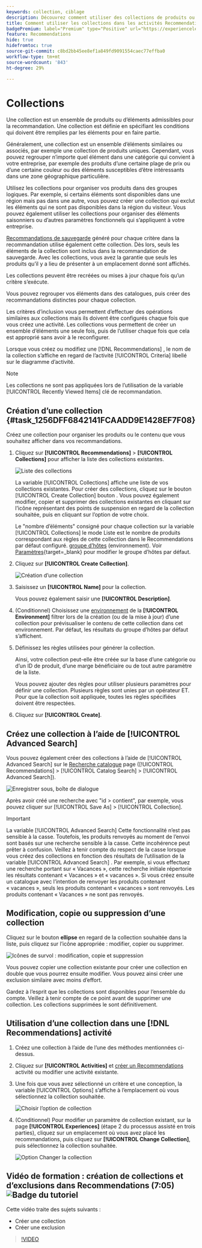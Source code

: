 ```yaml
---
keywords: collection, ciblage
description: Découvrez comment utiliser des collections de produits ou d’éléments dans [!DNL Target Recommendations].
title: Comment utiliser les collections dans les activités Recommendations ?
badgePremium: label="Premium" type="Positive" url="https://experienceleague.adobe.com/docs/target/using/introduction/intro.html?lang=en#premium newtab=true" tooltip="Découvrez les fonctionnalités incluses dans Target Premium."
feature: Recommendations
hide: true
hidefromtoc: true
source-git-commit: c8bd2bb45ee8ef1a849fd9091554caec77effba0
workflow-type: tm+mt
source-wordcount: '843'
ht-degree: 29%

---
```


# Collections

Une collection est un ensemble de produits ou d’éléments admissibles pour la recommandation. Une collection est définie en spécifiant les conditions qui doivent être remplies par les éléments pour en faire partie.

Généralement, une collection est un ensemble d’éléments similaires ou associés, par exemple une collection de produits uniques. Cependant, vous pouvez regrouper n’importe quel élément dans une catégorie qui convient à votre entreprise, par exemple des produits d’une certaine plage de prix ou d’une certaine couleur ou des éléments susceptibles d’être intéressants dans une zone géographique particulière.

Utilisez les collections pour organiser vos produits dans des groupes logiques. Par exemple, si certains éléments sont disponibles dans une région mais pas dans une autre, vous pouvez créer une collection qui exclut les éléments qui ne sont pas disponibles dans la région du visiteur. Vous pouvez également utiliser les collections pour organiser des éléments saisonniers ou d’autres paramètres fonctionnels qui s’appliquent à votre entreprise.

[Recommandations de sauvegarde](/help/main/c-recommendations/c-algorithms/backup-recs.md) généré pour chaque critère dans la recommandation utilise également cette collection. Dès lors, seuls les éléments de la collection sont inclus dans la recommandation de sauvegarde. Avec les collections, vous avez la garantie que seuls les produits qu’il y a lieu de présenter à un emplacement donné sont affichés.

Les collections peuvent être recréées ou mises à jour chaque fois qu’un critère s’exécute.

Vous pouvez regrouper vos éléments dans des catalogues, puis créer des recommandations distinctes pour chaque collection.

Les critères d’inclusion vous permettent d’effectuer des opérations similaires aux collections mais ils doivent être configurés chaque fois que vous créez une activité. Les collections vous permettent de créer un ensemble d’éléments une seule fois, puis de l’utiliser chaque fois que cela est approprié sans avoir à le reconfigurer.

Lorsque vous créez ou modifiez une [!DNL Recommendations] , le nom de la collection s’affiche en regard de l’activité [!UICONTROL Criteria] libellé sur le diagramme d’activité.

>[!NOTE]
>
>Les collections ne sont pas appliquées lors de l’utilisation de la variable [!UICONTROL Recently Viewed Items] clé de recommandation.

## Création d’une collection {#task_1256DFF6842141FCAADD9E1428EF7F08}

Créez une collection pour organiser les produits ou le contenu que vous souhaitez afficher dans vos recommandations.

1. Cliquez sur **[!UICONTROL Recommendations]** > **[!UICONTROL Collections]** pour afficher la liste des collections existantes.

   ![Liste des collections](assets/collections-list.png)

   La variable [!UICONTROL Collections] affiche une liste de vos collections existantes. Pour créer des collections, cliquez sur le bouton [!UICONTROL Create Collection] bouton . Vous pouvez également modifier, copier et supprimer des collections existantes en cliquant sur l’icône représentant des points de suspension en regard de la collection souhaitée, puis en cliquant sur l’option de votre choix.

   Le &quot;nombre d’éléments&quot; consigné pour chaque collection sur la variable [!UICONTROL Collections] le mode Liste est le nombre de produits correspondant aux règles de cette collection dans le Recommendations par défaut configuré. [groupe d’hôtes](/help/main/administrating-target/hosts.md) (environnement). Voir [Paramètres](https://experienceleague.adobe.com/docs/target-dev/developer/recommendations.html){target=_blank} pour modifier le groupe d’hôtes par défaut.

1. Cliquez sur **[!UICONTROL Create Collection]**.

   ![Création d’une collection ](/help/main/c-recommendations/c-products/assets/create-collection.png)

1. Saisissez un **[!UICONTROL Name]** pour la collection.

   Vous pouvez également saisir une **[!UICONTROL Description]**.

1. (Conditionnel) Choisissez une [environnement](/help/main/administrating-target/environments.md) de la **[!UICONTROL Environment]** filtrer lors de la création (ou de la mise à jour) d’une collection pour prévisualiser le contenu de cette collection dans cet environnement. Par défaut, les résultats du groupe d’hôtes par défaut s’affichent.

1. Définissez les règles utilisées pour générer la collection.

   Ainsi, votre collection peut-elle être créée sur la base d’une catégorie ou d’un ID de produit, d’une marge bénéficiaire ou de tout autre paramètre de la liste.

   Vous pouvez ajouter des règles pour utiliser plusieurs paramètres pour définir une collection. Plusieurs règles sont unies par un opérateur ET. Pour que la collection soit appliquée, toutes les règles spécifiées doivent être respectées.

1. Cliquez sur **[!UICONTROL Create]**.

## Créez une collection à l’aide de [!UICONTROL Advanced Search]

Vous pouvez également créer des collections à l’aide de [!UICONTROL Advanced Search] sur le [Recherche catalogue](/help/main/c-recommendations/c-products/catalog-search.md#save-as) page ([!UICONTROL Recommendations] > [!UICONTROL Catalog Search] > [!UICONTROL Advanced Search]).

![Enregistrer sous, boîte de dialogue](/help/main/c-recommendations/c-products/assets/save-as.png)

Après avoir créé une recherche avec &quot;id > contient&quot;, par exemple, vous pouvez cliquer sur [!UICONTROL Save As] > [!UICONTROL Collection].

>[!IMPORTANT]
>
>La variable [!UICONTROL Advanced Search] Cette fonctionnalité n’est pas sensible à la casse. Toutefois, les produits renvoyés au moment de l’envoi sont basés sur une recherche sensible à la casse. Cette incohérence peut prêter à confusion. Veillez à tenir compte du respect de la casse lorsque vous créez des collections en fonction des résultats de l’utilisation de la variable [!UICONTROL Advanced Search] . Par exemple, si vous effectuez une recherche portant sur « Vacances », cette recherche initiale répertorie les résultats contenant « Vacances » et « vacances ». Si vous créez ensuite un catalogue avec l’intention de renvoyer les produits contenant « vacances », seuls les produits contenant « vacances » sont renvoyés. Les produits contenant « Vacances » ne sont pas renvoyés.

## Modification, copie ou suppression d’une collection

Cliquez sur le bouton **ellipse** en regard de la collection souhaitée dans la liste, puis cliquez sur l’icône appropriée : modifier, copier ou supprimer.

![Icônes de survol : modification, copie et suppression](/help/main/c-recommendations/c-products/assets/hover-icons-new.png)

Vous pouvez copier une collection existante pour créer une collection en double que vous pourrez ensuite modifier. Vous pouvez ainsi créer une exclusion similaire avec moins d’effort.

Gardez à l’esprit que les collections sont disponibles pour l’ensemble du compte. Veillez à tenir compte de ce point avant de supprimer une collection. Les collections supprimées le sont définitivement.

## Utilisation d’une collection dans une [!DNL Recommendations] activité

1. Créez une collection à l’aide de l’une des méthodes mentionnées ci-dessus.

1. Cliquez sur **[!UICONTROL Activities]** et [créer un Recommendations](/help/main/c-recommendations/t-create-recs-activity/create-recs-activity.md) activité ou modifier une activité existante.

1. Une fois que vous avez sélectionné un critère et une conception, la variable [!UICONTROL Options] s’affiche à l’emplacement où vous sélectionnez la collection souhaitée.

   ![Choisir l’option de collection](/help/main/c-recommendations/c-products/assets/choose-collection.png)

1. (Conditionnel) Pour modifier un paramètre de collection existant, sur la page **[!UICONTROL Experiences]** (étape 2 du processus assisté en trois parties), cliquez sur un emplacement où vous avez placé les recommandations, puis cliquez sur **[!UICONTROL Change Collection]**, puis sélectionnez la collection souhaitée.

   ![Option Changer la collection](/help/main/c-recommendations/c-products/assets/change-collection.png)

## Vidéo de formation : création de collections et d’exclusions dans Recommendations (7:05) ![Badge du tutoriel](/help/main/assets/tutorial.png)

Cette vidéo traite des sujets suivants :

* Créer une collection
* Créer une exclusion

>[!VIDEO](https://video.tv.adobe.com/v/27689)